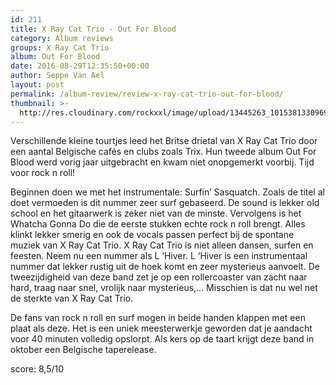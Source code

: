 ```yaml
---
id: 211
title: X Ray Cat Trio - Out For Blood
category: Album reviews
groups: X Ray Cat Trio
album: Out For Blood
date: 2016-08-29T12:35:50+00:00
author: Seppe Van Ael
layout: post
permalink: /album-review/review-x-ray-cat-trio-out-for-blood/
thumbnail: >-
  http://res.cloudinary.com/rockxxl/image/upload/13445263_10153813309698040_5377067635164119230_n.jpg
---
```

Verschillende kleine tourtjes leed het Britse drietal van X Ray Cat Trio door een aantal Belgische cafés en clubs zoals Trix. Hun tweede album Out For Blood werd vorig jaar uitgebracht en kwam niet onopgemerkt voorbij. Tijd voor rock n roll!

Beginnen doen we met het instrumentale: Surfin’ Sasquatch. Zoals de titel al doet vermoeden is dit nummer zeer surf gebaseerd. De sound is lekker old school en het gitaarwerk is zeker niet van de minste. Vervolgens is het Whatcha Gonna Do die de eerste stukken echte rock n roll brengt. Alles klinkt lekker smerig en ook de vocals passen perfect bij de spontane muziek van X Ray Cat Trio. X Ray Cat Trio is niet alleen dansen, surfen en feesten. Neem nu een nummer als L ‘Hiver. L ‘Hiver is een instrumentaal nummer dat lekker rustig uit de hoek komt en zeer mysterieus aanvoelt. De tweezijdigheid van deze band zet je op een rollercoaster van zacht naar hard, traag naar snel, vrolijk naar mysterieus,… Misschien is dat nu wel net de sterkte van X Ray Cat Trio.

De fans van rock n roll en surf mogen in beide handen klappen met een plaat als deze. Het is een uniek meesterwerkje geworden dat je aandacht voor 40 minuten volledig opslorpt. Als kers op de taart krijgt deze band in oktober een Belgische taperelease.

score: 8,5/10